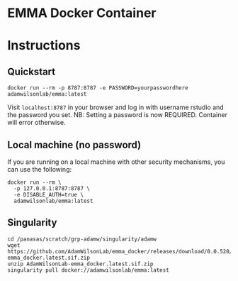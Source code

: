 # EMMA Docker Container


# Instructions


## Quickstart
```
docker run --rm -p 8787:8787 -e PASSWORD=yourpasswordhere adamwilsonlab/emma:latest
```

Visit `localhost:8787` in your browser and log in with username rstudio and the password you set. NB: Setting a password is now REQUIRED. Container will error otherwise.


## Local machine (no password)

If you are running on a local machine with other security mechanisms, you can use the following:

```
docker run --rm \
  -p 127.0.0.1:8787:8787 \
  -e DISABLE_AUTH=true \
  adamwilsonlab/emma:latest
```

## Singularity

```
cd /panasas/scratch/grp-adamw/singularity/adamw
wget https://github.com/AdamWilsonLab/emma_docker/releases/download/0.0.520/AdamWilsonLab-emma_docker.latest.sif.zip
unzip AdamWilsonLab-emma_docker.latest.sif.zip
singularity pull docker://adamwilsonlab/emma:latest
```
